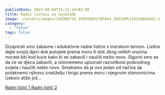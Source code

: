 ```yaml
---
publishDate: 2023-08-04T19:21:24+02:00
title: Radni listovi za najmlađe
image: ~/assets/images/358368719_169550852785644_2691495119110884202_n.jpg
category:
  - "false"
tags: false
---
```

Dizajnirali smo zabavne i edukativne radne listiće s morskom temom. Listiće dajte svojoj djeci dok putujete prema moru ili dok zbog velikih vrućina morate biti kod kuće kako bi se zabavili i naučili nešto novo. Sigurni smo se da će se djeca zabaviti, a istovremeno upoznati raznolikost podvodnog svijeta i naučiti nešto novo. Smatramo da je ovo jedan od načina da potaknemo njihovu znatiželju i brigu prema moru i njegovim stanovnicima. Uskoro stiže još…

[Radni listić 1 ](https://tinyurl.com/2z9d94h5)
[Radni listić 2](https://tinyurl.com/2p9fjczf)